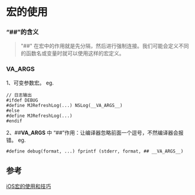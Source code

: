 # 宏的使用
### “##”的含义
> "##" 在宏中的作用就是先分隔，然后进行强制连接。我们可能会定义不同的函数名或变量时就可以使用这样的宏定义。

### __VA_ARGS__
1、可变参数宏。
eg. 
```
// 日志输出
#ifdef DEBUG
#define MJRefreshLog(...) NSLog(__VA_ARGS__)
#else
#define MJRefreshLog(...)
#endif
```
2、##__VA_ARGS__ 中 “##”作用：让编译器忽略前面一个逗号，不然编译器会报错。
eg.
```
#define debug(format, ...) fprintf (stderr, format, ## __VA_ARGS__)
```

## 参考
[iOS宏的使用和技巧](http://liuyanwei.jumppo.com/2015/09/20/ios-macro.html)

